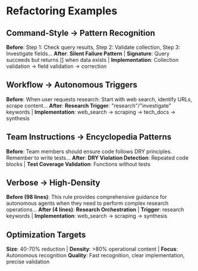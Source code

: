 <!-- FILE_MAP_BEGIN 
<!--
{"file_metadata":{"title":"Refactoring Examples","description":"This document provides examples of refactoring approaches illustrating before-and-after scenarios for improving code and workflow patterns, focusing on pattern recognition, autonomous triggers, team instructions, verbosity reduction, and optimization targets.","last_updated":"2025-07-31","type":"documentation"},"ai_instructions":"Analyze the document by identifying its main thematic sections based on the heading hierarchy and content flow. Extract key examples and patterns, especially before-and-after refactoring cases, and highlight important concepts such as silent failure patterns, autonomous triggers, DRY principles, and optimization metrics. Ensure line numbers are accurate and sections do not overlap. Capture code blocks and pattern descriptions as key elements to aid navigation and comprehension.","sections":[{"name":"Introduction and Document Overview","description":"Introduces the document and sets the context for the refactoring examples presented.","line_start":7,"line_end":8},{"name":"Command-Style to Pattern Recognition Refactoring","description":"Demonstrates refactoring from explicit command-style steps to recognizing silent failure patterns with structured implementation steps.","line_start":9,"line_end":13},{"name":"Workflow to Autonomous Triggers Refactoring","description":"Shows how workflows can be refactored into autonomous triggers based on keyword detection and automated process chaining.","line_start":14,"line_end":18},{"name":"Team Instructions to Encyclopedia Patterns Refactoring","description":"Illustrates refactoring team instructions into pattern-based validations such as DRY violation detection and test coverage validation.","line_start":19,"line_end":23},{"name":"Verbose to High-Density Refactoring","description":"Compares a verbose 98-line rule with a concise 4-line high-density implementation focusing on research orchestration and triggers.","line_start":24,"line_end":28},{"name":"Optimization Targets Summary","description":"Summarizes key optimization goals including size reduction, operational content density, autonomous recognition focus, and quality metrics.","line_start":29,"line_end":33}],"key_elements":[{"name":"Silent Failure Pattern Example","description":"Code pattern illustrating silent failure where a query returns empty results despite existing data, used in the Command-Style refactoring.","line":11},{"name":"Research Trigger Autonomous Workflow","description":"Example of an autonomous trigger workflow initiated by keywords to perform web search, scraping, and synthesis.","line":16},{"name":"DRY Violation and Test Coverage Validation Patterns","description":"Patterns for detecting repeated code blocks and functions lacking tests, representing team instruction refactoring.","line":21},{"name":"Verbose vs High-Density Rule Comparison","description":"Contrasts a detailed 98-line rule with a concise 4-line implementation focusing on research orchestration and triggers.","line":26},{"name":"Optimization Metrics Table","description":"Summary of optimization targets including size reduction percentages, content density, focus areas, and quality criteria.","line":30}]}
-->
<!-- FILE_MAP_END -->

# Refactoring Examples

## Command-Style → Pattern Recognition

**Before**: Step 1: Check query results, Step 2: Validate collection, Step 3: Investigate fields...
**After**: **Silent Failure Pattern** | **Signature**: Query succeeds but returns [] when data exists | **Implementation**: Collection validation → field validation → correction

## Workflow → Autonomous Triggers

**Before**: When user requests research: Start with web search, identify URLs, scrape content...
**After**: **Research Trigger**: "research"/"investigate" keywords | **Implementation**: web_search → scraping → tech_docs → synthesis

## Team Instructions → Encyclopedia Patterns

**Before**: Team members should ensure code follows DRY principles. Remember to write tests...
**After**: **DRY Violation Detection**: Repeated code blocks | **Test Coverage Validation**: Functions without tests

## Verbose → High-Density

**Before (98 lines)**: This rule provides comprehensive guidance for autonomous agents when they need to perform complex research operations...
**After (4 lines)**: **Research Orchestration** | **Trigger**: research keywords | **Implementation**: web_search → scraping → synthesis

## Optimization Targets
**Size**: 40-70% reduction | **Density**: >80% operational content | **Focus**: Autonomous recognition
**Quality**: Fast recognition, clear implementation, precise validation
